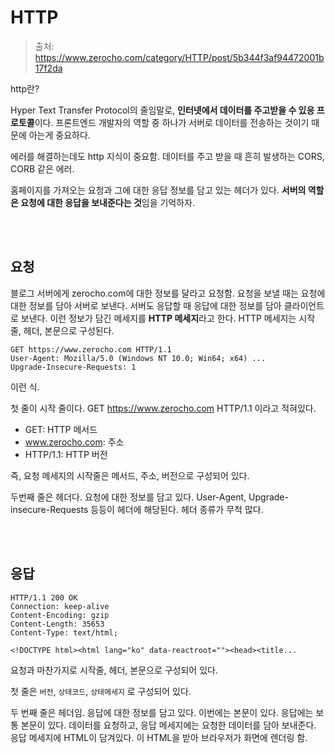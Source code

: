# HTTP

> 출처: https://www.zerocho.com/category/HTTP/post/5b344f3af94472001b17f2da

http란?

Hyper Text Transfer Protocol의 줄임말로, **인터넷에서 데이터를 주고받을 수 있응 프로토콜**이다. 프론트엔드 개발자의 역할 중 하나가 서버로 데이터를 전송하는 것이기 때문에 아는게 중요하다.

에러를 해결하는데도 http 지식이 중요함. 데이터를 주고 받을 때 흔히 발생하는 CORS, CORB 같은 에러.

홈페이지를 가져오는 요청과 그에 대한 응답 정보를 담고 있는 헤더가 있다. **서버의 역할은 요청에 대한 응답을 보내준다는 것**임을 기억하자.

<br/>

<br/>

## 요청

블로그 서버에게 zerocho.com에 대한 정보를 달라고 요청함. 요청을 보낼 때는 요청에 대한 정보를 담아 서버로 보낸다. 서버도 응답할 때 응답에 대한 정보를 담아 클라이언트로 보낸다. 이런 정보가 담긴 메세지를 **HTTP 메세지**라고 한다. HTTP 메세지는 시작 줄, 헤더, 본문으로 구성된다.

```
GET https://www.zerocho.com HTTP/1.1
User-Agent: Mozilla/5.0 (Windows NT 10.0; Win64; x64) ...
Upgrade-Insecure-Requests: 1
```

이런 식.

첫 줄이 시작 줄이다. GET https://www.zerocho.com HTTP/1.1 이라고 적혀있다.

- GET: HTTP 메서드
- www.zerocho.com: 주소
- HTTP/1.1: HTTP 버전

즉, 요청 메세지의 시작줄은 메서드, 주소, 버전으로 구성되어 있다.

두번째 줄은 헤더다. 요청에 대한 정보를 담고 있다. User-Agent, Upgrade-insecure-Requests 등등이 헤더에 해당된다. 헤더 종류가 무척 많다.

<br/>

<br/>

## 응답

```
HTTP/1.1 200 OK
Connection: keep-alive
Content-Encoding: gzip
Content-Length: 35653
Content-Type: text/html;

<!DOCTYPE html><html lang="ko" data-reactroot=""><head><title...
```

요청과 마찬가지로 시작줄, 헤더, 본문으로 구성되어 있다.

첫 줄은 `버전`, `상태코드`, `상태메세지` 로 구성되어 있다.

두 번째 줄은 헤더임. 응답에 대한 정보를 담고 있다. 이번에는 본문이 있다. 응답에는 보통 본문이 있다. 데이터를 요청하고, 응답 메세지에는 요청한 데이터를 담아 보내준다. 응답 메세지에 HTML이 담겨있다. 이 HTML을 받아 브라우저가 화면에 렌더링 함.
